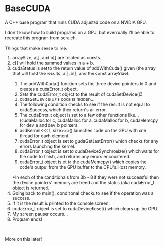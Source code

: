 # BaseCUDA

A C++ base program that runs CUDA adjusted code on a NVIDIA GPU.
<br><br>
I don't know how to build programs on a GPU, but eventually I'll be able to recreate this program from scratch.
<br><br>
Things that make sense to me:
<ol>
<li> arraySize, a[], and b[] are treated as consts.
<br><li> c[] will hold the summed values in a + b.
<br><li> cudaStatus is set to the return value of addWithCuda() given (the array that will hold the results, a[], b[], and the const arraySize).
<ol>
<br><li> The addWithCuda() function sets the three device pointers to 0 and creates a cudaError_t object.
<br><li> Sets the cudaError_t object to the result of cudaSetDevice(0)
<br><li> cudaSetDevice(0)'s code is hidden...
<br><li> The following condition checks to see if the result is not equal to cudaSuccess, which then return's an error.
<br><li> The cudaError_t object is set to a few other functions like... (cudaMalloc for c, cudaMalloc for a, cudaMalloc for b, cudaMemcpy for
    dev_a and dev_b pointers.
<br><li> addKernel<<<1, size>>>() launches code on the GPU with one thread for each element.
<br><li> cudaError_t object is set to gudaGetLastError() which checks for any errors launching the kernel.
<br><li> cudaError_t object is set to cudaDeviceSynchronize() which waits for the code to finish, and returns any errors encountered.
<br><li>cudaError_t object is et to the cudaMemcpy() which copies the code's output from the GPU buffer to the CPU's/Host memory.
</ol>
<br>*In each of the conditionals from 3b - 8 if they were not successful then the device pointers' memory are freed and the status
    (aka cudaError_t object is returned.
<br><li> Going back to main(), conditional checks to see if the operation was a success.
<br><li> If it is the result is printed to the console screen.
<br><li> cudaError_t object is set to cudaDeviceReset() which clears up the GPU.
<br><li> My screen pauser occurs...
<br><li> Program ends!
</ol>
<br><br>
More on this later!
